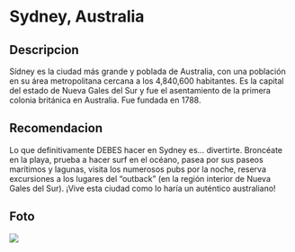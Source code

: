 # Sydney, Australia

## Descripcion
Sídney es la ciudad más grande y poblada de Australia, con una población en su área metropolitana cercana a los 4,840,600 habitantes. Es la capital del estado de Nueva Gales del Sur y fue el asentamiento de la primera colonia británica en Australia. Fue fundada en 1788.

## Recomendacion
Lo que definitivamente DEBES hacer en Sydney es… divertirte. Broncéate en la playa, prueba a hacer surf en el océano, pasea por sus paseos marítimos y lagunas, visita los numerosos pubs por la noche, reserva excursiones a los lugares del “outback” (en la región interior de Nueva Gales del Sur). ¡Vive esta ciudad como lo haría un auténtico australiano!

## Foto
![](https://australia-musa-sydney.com/bkjndf)
